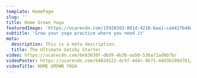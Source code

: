 ```yaml
---
template: HomePage
slug: ''
title: Home Grown Yoga
featuredImage: 'https://ucarecdn.com/159203d3-881d-4218-baa1-ca4427b48d0d/'
subtitle: 'Grow your yoga practice where you need it'
meta:
  description: This is a meta description.
  title: The Ultimate Gatsby Starter
video: https://ucarecdn.com/6e83030f-d6d9-4b36-aa50-536a71ad9b7b/
videoPoster: https://ucarecdn.com/6482d122-dc5f-4d4c-9b71-4dd3b299d761/
videoTitle: HOME GROWN YOGA
---
```






